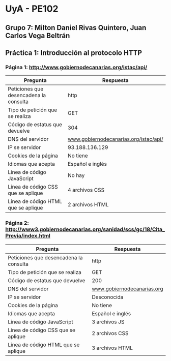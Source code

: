 # UyA - PE102
## Grupo 7: Milton Daniel Rivas Quintero, Juan Carlos Vega Beltrán
## Práctica 1: **Introducción al protocolo HTTP**




### Página 1:  http://www.gobiernodecanarias.org/istac/api/

| Pregunta                               | Respuesta                 |
| ------ | ----------- |
| Peticiones que desencadena la consulta | http                      |
| Tipo de petición que se realiza        | GET                       |
| Código de estatus que devuelve         | 304                       |
| DNS del servidor                       |www.gobiernodecanarias.org/istac/api/ |
| IP se servidor                         | 93.188.136.129            |
| Cookies de la página                   | No tiene                  |
| Idiomas que acepta                     | Español e inglés          |
| Línea de código JavaScript             | No hay                    |
| Línea de código CSS que se aplique     | 4 archivos CSS            |
| Línea de código HTML que se aplique    | 2 archivos HTML           |


### Página 2:  http://www3.gobiernodecanarias.org/sanidad/scs/gc/18/Cita_Previa/index.html

| Pregunta                               | Respuesta                 |
| ------ | ----------- |
| Peticiones que desencadena la consulta | http                      |
| Tipo de petición que se realiza        | GET                       |
| Código de estatus que devuelve         | 200                       |
| DNS del servidor                       |www.gobiernodecanarias.org |
| IP se servidor                         | Desconocida               |
| Cookies de la página                   | No tiene                  |
| Idiomas que acepta                     | Español e inglés          |
| Línea de código JavaScript             | 3 archivos JS             |
| Línea de código CSS que se aplique     | 2 archivos CSS            |
| Línea de código HTML que se aplique    | 3 archivos HTML           |





